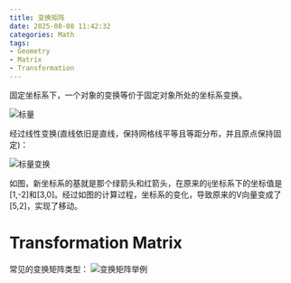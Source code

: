 ```yaml
---
title: 变换矩阵
date: 2025-08-08 11:42:32
categories: Math
tags:
- Geometry
- Matrix
- Transformation
---
```


固定坐标系下，一个对象的变换等价于固定对象所处的坐标系变换。

![](p1.png "标量") <br>

经过线性变换(直线依旧是直线，保持网格线平等且等距分布，并且原点保持固定)：

![](p2.png "标量变换") <br>

如图，新坐标系的基就是那个绿箭头和红箭头，在原来的ij坐标系下的坐标值是[1,-2]和[3,0]。经过如图的计算过程，坐标系的变化，导致原来的V向量变成了[5,2]，实现了移动。

# Transformation Matrix

常见的变换矩阵类型：
![](p3.png "变换矩阵举例") <br>